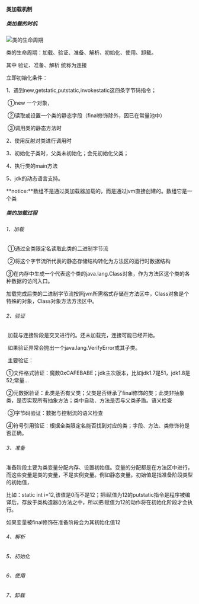 #### 类加载机制

##### 类加载的时机

![类的生命周期](E:\201320180110\source\image\class-load-process.png)

类的生命周期：加载、验证、准备、解析、初始化、使用、卸载。

其中 验证、准备、解析 统称为连接

立即初始化条件：

1、遇到new,getstatic,putstatic,invokestatic这四条字节码指令；

​	①new 一个对象，

​	②读取或设置一个类的静态字段（final修饰除外，因已在常量池中）

​	③调用类的静态方法时

2、使用反射对类进行调用时

3、初始化子类时，父类未初始化；会先初始化父类；

4、执行类的main方法

5、jdk的动态语言支持。

**notice:**数组不是通过类加载器加载的，而是通过jvm直接创建的。数组它是一个类

##### 类的加载过程

###### 	1、加载

​		①通过全类限定名读取此类的二进制字节流

​		②将这个字节流所代表的静态存储结构转化为方法区的运行时数据结构

​		③在内存中生成一个代表这个类的java.lang.Class对象，作为方法区这个类的各种数据的访问入口。

加载完成后类的二进制字节流按照jvm所需格式存储在方法区中，Class对象是个特殊的对象，Class对象方法方法区中。

###### 	2、验证

​		加载与连接阶段是交叉进行的。还未加载完，连接可能已经开始。

​		如果验证异常会抛出一个java.lang.VerifyError或其子类。

​		主要验证：

​			①文件格式验证：魔数0xCAFEBABE；jdk主次版本，比如jdk1.7是51，jdk1.8是52;常量...

​			②元数据验证：此类是否有父类；父类是否继承了final修饰的类；此类非抽象类，是否实现所有抽象方法；类中自动、方法是否与父类矛盾。语义检查

​			③字节码验证：数据与控制流的语义检查

​			④符号引用验证：根据全类限定名能否找到对应的类；字段、方法、类修饰符是否正确。

###### 	3、准备

​		准备阶段主要为类变量分配内存、设置初始值。变量的分配都是在方法区中进行，而这些变量是类的变量，不是实例变量。例如静态变量。初始值是指准备阶段类型的初始值，

比如：static int i=12,该值是0而不是12；把i赋值为12的putstatic指令是程序被编译后，存放于类构造器<clinit>()方法之中，所以把i赋值为12的动作将在初始化阶段才会执行。

如果变量被final修饰在准备阶段会为其初始化值12

###### 	4、解析

###### 5、初始化

######  6、使用

###### 7、卸载

